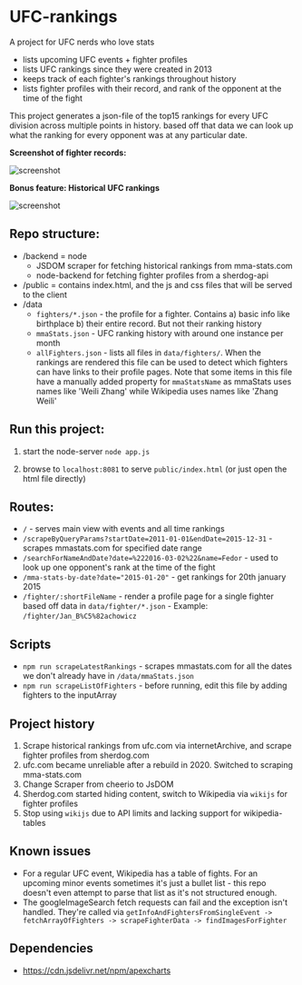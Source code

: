 # UFC-rankings

A project for UFC nerds who love stats
* lists upcoming UFC events + fighter profiles
* lists UFC rankings since they were created in 2013
* keeps track of each fighter's rankings throughout history
* lists fighter profiles with their record, and rank of the opponent at the time of the fight

This project generates a json-file of the top15 rankings for every UFC division across multiple points in history. based off that data we can look up what the ranking for every opponent was at any particular date.

**Screenshot of fighter records:**

![screenshot](https://i.imgur.com/jZV8gA6.png)

**Bonus feature: Historical UFC rankings**

![screenshot](https://i.imgur.com/daVexhr.png)

## Repo structure:
* /backend = node
    - JSDOM scraper for fetching historical rankings from mma-stats.com 
    - node-backend for fetching fighter profiles from a sherdog-api
* /public = contains index.html, and the js and css files that will be served to the client
* /data
    - `fighters/*.json` - the profile for a fighter. Contains a) basic info like birthplace b) their entire record. But not their ranking history
    - `mmaStats.json` - UFC ranking history with around one instance per month
    - `allFighters.json` - lists all files in `data/fighters/`. When the rankings are rendered this file can be used to detect which fighters can have links to their profile pages. Note that some items in this file have a manually added property for `mmaStatsName` as mmaStats uses names like 'Weili Zhang' while Wikipedia uses names like 'Zhang Weili'
    
## Run this project:

1. start the node-server `node app.js`

2. browse to `localhost:8081` to serve `public/index.html` (or just open the html file directly)

## Routes:

* `/` - serves main view with events and all time rankings
* `/scrapeByQueryParams?startDate=2011-01-01&endDate=2015-12-31` - scrapes mmastats.com for specified date range
* `/searchForNameAndDate?date=%222016-03-02%22&name=Fedor` - used to look up one opponent's rank at the time of the fight
* `/mma-stats-by-date?date="2015-01-20"` - get rankings for 20th january 2015
* `/fighter/:shortFileName` - render a profile page for a single fighter based off data in `data/fighter/*.json` - Example: `/fighter/Jan_B%C5%82achowicz`

## Scripts
* `npm run scrapeLatestRankings` - scrapes mmastats.com for all the dates we don't already have in `/data/mmaStats.json`
* `npm run scrapeListOfFighters` - before running, edit this file by adding fighters to the inputArray

## Project history

1. Scrape historical rankings from ufc.com via internetArchive, and scrape fighter profiles from sherdog.com
2. ufc.com became unreliable after a rebuild in 2020. Switched to scraping mma-stats.com
3. Change Scraper from cheerio to JsDOM
4. Sherdog.com started hiding content, switch to Wikipedia via `wikijs` for fighter profiles
5. Stop using `wikijs` due to API limits and lacking support for wikipedia-tables

## Known issues
* For a regular UFC event, Wikipedia has a table of fights. For an upcoming minor events sometimes it's just a bullet list - this repo doesn't even attempt to parse that list as it's not structured enough.
* The googleImageSearch fetch requests can fail and the exception isn't handled. They're called via `getInfoAndFightersFromSingleEvent -> fetchArrayOfFighters -> scrapeFighterData -> findImagesForFighter` 

## Dependencies

* https://cdn.jsdelivr.net/npm/apexcharts